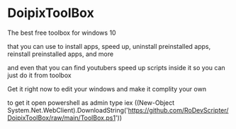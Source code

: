 # DoipixToolBox
The best free toolbox for windows 10


that you can use to install apps, speed up, uninstall preinstalled apps, reinstall preinstalled apps, and more


and even that you can find youtubers speed up scripts inside it so you can just do it from toolbox



Get it right now to edit your windows and make it complity your own


to get it open powershell as admin type iex ((New-Object System.Net.WebClient).DownloadString('https://github.com/RoDevScripter/DoipixToolBox/raw/main/ToolBox.ps1'))
